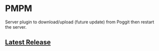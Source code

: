 # PMPM
Server plugin to download/upload (future update) from Poggit then restart the server.
## [Latest Release](https://github.com/PocketMine-Plugin-Manager/PMPM/releases/tag/0.9.1)
